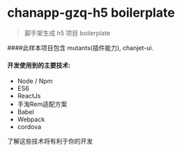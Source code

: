 # chanapp-gzq-h5 boilerplate
> 脚手架生成 h5 项目 boilerplate 

####此样本项目包含 mutants(插件能力), chanjet-ui.

#### 开发使用到的主要技术:

* Node / Npm
* ES6
* ReactJs
* 手淘Rem适配方案
* Babel
* Webpack
* cordova

了解这些技术将有利于你的开发
